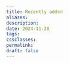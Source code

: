 ```yaml
---
title: Recently added
aliases: 
description: 
date: 2024-11-20
tags: 
cssclasses: 
permalink: 
draft: false
---
```


